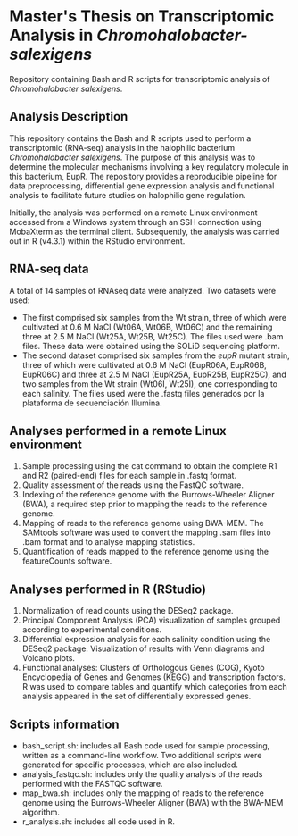 # Master's Thesis on Transcriptomic Analysis in *Chromohalobacter-salexigens*
Repository containing Bash and R scripts for transcriptomic analysis of *Chromohalobacter salexigens*.

## Analysis Description
This repository contains the Bash and R scripts used to perform a transcriptomic (RNA-seq) analysis in the halophilic bacterium *Chromohalobacter salexigens*. The purpose of this analysis was to determine the molecular mechanisms involving a key regulatory molecule in this bacterium, EupR. The repository provides a reproducible pipeline for data preprocessing, differential gene expression analysis and functional analysis to facilitate future studies on halophilic gene regulation.

Initially, the analysis was performed on a remote Linux environment accessed from a Windows system through an SSH connection using MobaXterm as the terminal client. Subsequently, the analysis was carried out in R (v4.3.1) within the RStudio environment.

## RNA-seq data

A total of 14 samples of RNAseq data were analyzed. Two datasets were used:
 - The first comprised six samples from the Wt strain, three of which were cultivated at 0.6 M NaCl (Wt06A, Wt06B, Wt06C) and the remaining three at 2.5 M NaCl (Wt25A, Wt25B, Wt25C). The files used were .bam files. These data were obtained using the SOLiD sequencing platform.
 - The second dataset comprised six samples from the *eupR* mutant strain, three of which were cultivated at 0.6 M NaCl (EupR06A, EupR06B, EupR06C) and three at 2.5 M NaCl (EupR25A, EupR25B, EupR25C), and two samples from the Wt strain (Wt06I, Wt25I), one corresponding to each salinity. The files used were the .fastq files generados por la plataforma de secuenciación Illumina.

## Analyses performed in a remote Linux environment
1) Sample processing using the cat command to obtain the complete R1 and R2 (paired-end) files for each sample in .fastq format.
2) Quality assessment of the reads using the FastQC software.
3) Indexing of the reference genome with the Burrows-Wheeler Aligner (BWA), a required step prior to mapping the reads to the reference genome.
4) Mapping of reads to the reference genome using BWA-MEM. The SAMtools software was used to convert the mapping .sam files into .bam format and to analyse mapping statistics.
5) Quantification of reads mapped to the reference genome using the featureCounts software.

## Analyses performed in R (RStudio)
1) Normalization of read counts using the DESeq2 package.
2) Principal Component Analysis (PCA) visualization of samples grouped according to experimental conditions.
3) Differential expression analysis for each salinity condition using the DESeq2 package. Visualization of results with Venn diagrams and Volcano plots.
4) Functional analyses: Clusters of Orthologous Genes (COG), Kyoto Encyclopedia of Genes and Genomes (KEGG) and transcription factors. R was used to compare tables and quantify which categories from each analysis appeared in the set of differentially expressed genes.

## Scripts information
- bash_script.sh: includes all Bash code used for sample processing, written as a command-line workflow. Two additional scripts were generated for specific processes, which are also included.
- analysis_fastqc.sh: includes only the quality analysis of the reads performed with the FASTQC software.
- map_bwa.sh: includes only the mapping of reads to the reference genome using the Burrows-Wheeler Aligner (BWA) with the BWA-MEM algorithm.
- r_analysis.sh: includes all code used in R.
